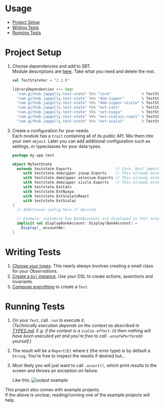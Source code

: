 # Usage

- [Project Setup](#project-setup)
- [Writing Tests](#writing-tests)
- [Running Tests](#running-tests)


# Project Setup

1. Choose dependencies and add to SBT.
    <br>Module descriptions are [here](../README.md#modules). Take what you need and delete the rest.
    ```scala
    val TestStateVer = "2.3.0"

    libraryDependencies ++= Seq(
      "com.github.japgolly.test-state" %%% "core"              % TestStateVer % "test",
      "com.github.japgolly.test-state" %%% "dom-zipper"        % TestStateVer % "test",
      "com.github.japgolly.test-state" %%% "dom-zipper-sizzle" % TestStateVer % "test",
      "com.github.japgolly.test-state" %%% "ext-cats"          % TestStateVer % "test",
      "com.github.japgolly.test-state" %%% "ext-nyaya"         % TestStateVer % "test",
      "com.github.japgolly.test-state" %%% "ext-scalajs-react" % TestStateVer % "test",
      "com.github.japgolly.test-state" %%% "ext-scalaz"        % TestStateVer % "test")
    ```

1. Create a configuration for your needs.
    <br>Each module has a `trait` containing all of its public API.
    Mix them into your own `object`. Later you can add additional configuration such as settings,
    or typeclasses for your data types.
    ```scala
    package my.app.test

    object MyTestState
      extends teststate.Exports                    // Core. Most important piece.
         with teststate.domzipper.jsoup.Exports    // This already extends Core
         with teststate.domzipper.selenium.Exports // This already extends Core
         with teststate.domzipper.sizzle.Exports   // This already extends Core
         with teststate.ExtCats
         with teststate.ExtNyaya
         with teststate.ExtScalaJsReact
         with teststate.ExtScalaz
    {
      // Additional config here if desired.

      // Example: customise how BankAccounts are displayed in test output.
      implicit val displayBankAccount: Display[BankAccount] =
        Display(_.accountNo)
    }
    ```

# Writing Tests

1. [Choose your types](TYPES.md).
   This nearly always involves creating a small class for your *Observations*.
1. [Create a `Dsl` instance](DSL.md). Use your DSL to create actions, assertions and invariants.
1. [Compose everything](COMPOSE.md) to create a `Test`.

# Running Tests

1. On your `Test`, call `.run` to execute it.
    <br>*(Technically execution depends on the context as described in [TYPES.md](TYPES.md).
    E.g. if the context is a `scalaz.effect.IO` then nothing will have been executed yet and you're free to call `.unsafePerformIO` yourself.)*

1. The result will be a `Report[E]` where `E` (the error type) is by default a `String`.
   You're free to inspect the results if desired but...

1. Most likely you will just want to call `.assert()`, which print results to the screen and throws an exception on failure.

   Like this: ![output example](../example-react/output-fail.png)


This project also comes with example projects.
<br>If the above is unclear, reading/running one of the example projects will help.
